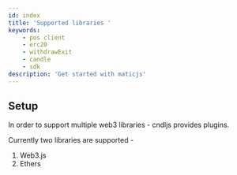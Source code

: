 ```yaml
---
id: index
title: 'Supported libraries '
keywords:
    - pos client
    - erc20
    - withdrawExit
    - candle
    - sdk
description: 'Get started with maticjs'
---
```


## Setup

In order to support multiple web3 libraries - cndljs provides plugins.

Currently two libraries are supported -

1. Web3.js
2. Ethers
